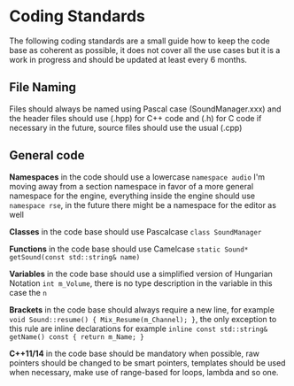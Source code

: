 # Coding Standards
The following coding standards are a small guide how to keep the code base as coherent as possible, it does not cover all the use cases but it is a work in progress and should be updated at least every 6 months.

## File Naming
Files should always be named using Pascal case (SoundManager.xxx) and the header files should use (.hpp) for C++ code and (.h) for C code if necessary in the future, source files should use the usual (.cpp)

## General code 
**Namespaces** in the code should use a lowercase `namespace audio` I'm moving away from a section namespace in favor of a more general namespace for the engine, everything inside the engine should use `namespace rse`, in the future there might be a namespace for the editor as well

**Classes** in the code base should use Pascalcase `class SoundManager`

**Functions** in the code base should use Camelcase `static Sound* getSound(const std::string& name)`

**Variables** in the code base should use a simplified version of Hungarian Notation `int m_Volume`, there is no type description in the variable in this case the `n`

**Brackets** in the code base should always require a new line, for example `void Sound::resume()
	{
		Mix_Resume(m_Channel);
	}`, the only exception to this rule are inline declarations for example `inline const std::string& getName() const { return m_Name; }`

**C++11/14** in the code base should be mandatory when possible, raw pointers should be changed to be smart pointers, templates should be used when necessary, make use of range-based for loops, lambda and so one.